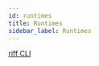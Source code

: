 ```yaml
---
id: runtimes
title: Runtimes
sidebar_label: Runtimes
---
```


<!-- TODO convert into a listing of each runtime -->

<style>
.mainContainer {
  -webkit-animation: hideonload 2s;
     -moz-animation: hideonload 2s;
      -ms-animation: hideonload 2s;
       -o-animation: hideonload 2s;
          animation: hideonload 2s;
}
@keyframes hideonload {
  from { opacity: 0; }
  to   { opacity: 1; }
}
@-moz-keyframes hideonload {
  from { opacity: 0; }
  to   { opacity: 1; }
}
@-webkit-keyframes hideonload {
  from { opacity: 0; }
  to   { opacity: 1; }
}
@-ms-keyframes hideonload {
  from { opacity: 0; }
  to   { opacity: 1; }
}
@-o-keyframes hideonload {
  from { opacity: 0; }
  to   { opacity: 1; }
}
</style>

[riff CLI](./runtimes/core.md)

<script type="text/javascript">
  window.location.href = '/docs/v0.5/runtimes/core';
</script>
